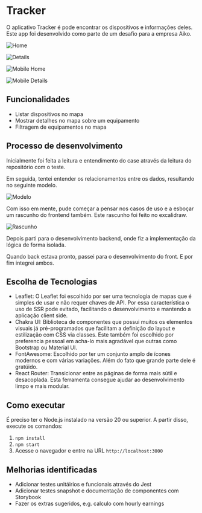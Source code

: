 # Tracker

O aplicativo Tracker é pode encontrar os dispositivos e informações deles. Este app foi desenvolvido como parte de um desafio para a empresa Aiko.

![Home](./docs/home.png)

![Details](./docs/details.png)

![Mobile Home](./docs/mobilehome.png)

![Mobile Details](./docs/mobiledetails.png)

## Funcionalidades

- Listar dispositivos no mapa
- Mostrar detalhes no mapa sobre um equipamento
- Filtragem de equipamentos no mapa

## Processo de desenvolvimento

Inicialmente foi feita a leitura e entendimento do case através da leitura do repositório com o teste.

Em seguida, tentei entender os relacionamentos entre os dados, resultando no seguinte modelo.

![Modelo](./docs/UML_case.png)

Com isso em mente, pude começar a pensar nos casos de uso e a esboçar um rascunho do frontend também. Este rascunho foi feito no excalidraw.

![Rascunho](./docs/excalidraw.png)

Depois parti para o desenvolvimento backend, onde fiz a implementação da lógica de forma isolada.

Quando back estava pronto, passei para o desenvolvimento do front. E por fim integrei ambos.

## Escolha de Tecnologias

- Leaflet: O Leaflet foi escolhido por ser uma tecnologia de mapas que é simples de usar e não requer chaves de API. Por essa característica o uso de SSR pode evitado, facilitando o desenvolvimento e mantendo a aplicação client side.
- Chakra UI: Biblioteca de componentes que possui muitos os elementos visuais já pré-programados que facilitam a definição do layout e estilização com CSS via classes. Este também foi escolhido por preferencia pessoal em acha-lo mais agradável que outras como Bootstrap ou Material UI.
- FontAwesome: Escolhido por ter um conjunto amplo de ícones modernos e com várias variações. Além do fato que grande parte dele é gratúido.
- React Router: Transicionar entre as páginas de forma mais sútil e desacoplada. Esta ferramenta consegue ajudar ao desenvolvimento limpo e mais modular.

## Como executar

É preciso ter o Node.js instalado na versão 20 ou superior. A partir disso, execute os comandos:

1. `npm install`
2. `npm start`
3. Acesse o navegador e entre na URL `http://localhost:3000`

## Melhorias identificadas

- Adicionar testes unitáirios e funcionais através do Jest
- Adicionar testes snapshot e documentação de componentes com Storybook
- Fazer os extras sugeridos, e.g. calculo com hourly earnings
